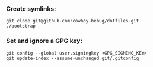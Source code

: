 ### Create symlinks:

```
git clone git@github.com:cowboy-bebug/dotfiles.git
./bootstrap
```

### Set and ignore a GPG key:

```
git config --global user.signingkey <GPG_SIGNING_KEY>
git update-index --assume-unchanged git/.gitconfig
```
